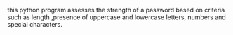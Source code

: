 this python program assesses the strength of a password based on criteria such as length ,presence of uppercase and lowercase letters, numbers and special characters.
